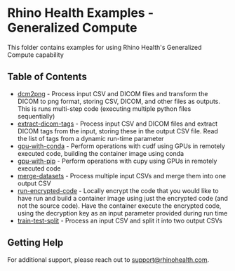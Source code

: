 # Rhino Health Examples - Generalized Compute
This folder contains examples for using Rhino Health's Generalized Compute capability

## Table of Contents
- [dcm2png](./dcm2png/README.md) - Process input CSV and DICOM files and transform the DICOM to png format, storing CSV, DICOM, and other files as outputs. This is runs multi-step code (executing multiple python files sequentially) 
- [extract-dicom-tags](./extract-dicom-tags/README.md) - Process input CSV and DICOM files and extract DICOM tags from the input, storing these in the output CSV file. Read the list of tags from a dynamic run-time parameter
- [gpu-with-conda](./gpu-with-conda/README.md) - Perform operations with cudf using GPUs in remotely executed code, building the container image using conda
- [gpu-with-pip](./gpu-with-pip/README.md) - Perform operations with cupy using GPUs in remotely executed code
- [merge-datasets](merge-datasets/README.md) - Process multiple input CSVs and merge them into one output CSV
- [run-encrypted-code](./run-encrypted-code/README.md) - Locally encrypt the code that you would like to have run and build a container image using just the encrypted code (and not the source code). Have the container execute the encrypted code, using the decryption key as an input parameter provided during run time
- [train-test-split](./train-test-split/README.md) - Process an input CSV and split it into two output CSVs


## Getting Help
For additional support, please reach out to [support@rhinohealth.com](mailto:support@rhinohealth.com).
